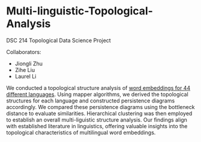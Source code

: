 # Multi-linguistic-Topological-Analysis

DSC 214 Topological Data Science Project

Collaborators:
* Jiongli Zhu
* Zihe Liu
* Laurel Li

We conducted a topological structure analysis of [word embeddings for 44 different languages](https://fasttext.cc/docs/en/aligned-vectors.html). Using mapper algorithms, we derived the topological structures for each language and constructed persistence diagrams accordingly. We compared these persistence diagrams using the bottleneck distance to evaluate similarities. Hierarchical clustering was then employed to establish an overall multi-liguistic structure analysis. Our findings align with established literature in linguistics, offering valuable insights into the topological characteristics of multilingual word embeddings.
